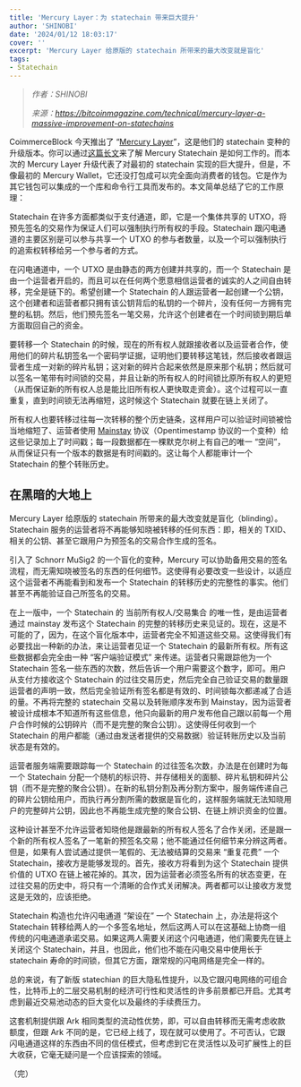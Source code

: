 ```yaml
---
title: 'Mercury Layer：为 statechain 带来巨大提升'
author: 'SHINOBI'
date: '2024/01/12 18:03:17'
cover: ''
excerpt: 'Mercury Layer 给原版的 statechain 所带来的最大改变就是盲化'
tags:
- Statechain
---
```



> *作者：SHINOBI*
> 
> *来源：<https://bitcoinmagazine.com/technical/mercury-layer-a-massive-improvement-on-statechains>*



CoimmerceBlock 今天推出了 “[Mercury Layer](https://mercurylayer.com/)”，这是他们的 statechain 变种的升级版本。你可以通过[这篇长文](https://bitcoinmagazine.com/technical/a-new-privacy-tool-for-bitcoin)来了解 Mercury Statechain 是如何工作的。而本次的 Mercury Layer 升级代表了对最初的 statechain 实现的巨大提升，但是，不像最初的 Mercury Wallet，它还没打包成可以完全面向消费者的钱包。它是作为其它钱包可以集成的一个库和命令行工具而发布的。本文简单总结了它的工作原理：

Statechain 在许多方面都类似于支付通道，即，它是一个集体共享的 UTXO，将预先签名的交易作为保证人们可以强制执行所有权的手段。Statechain 跟闪电通道的主要区别是可以参与共享一个 UTXO 的参与者数量，以及一个可以强制执行的追索权转移给另一个参与者的方式。

在闪电通道中，一个 UTXO 是由静态的两方创建并共享的，而一个 Statechain 是由一个运营者开启的，而且可以在任何两个愿意相信运营者的诚实的人之间自由转移，完全是链下的。希望创建一个 Statechain 的人跟运营者一起创建一个公钥，这个创建者和运营者都只拥有该公钥背后的私钥的一个碎片，没有任何一方拥有完整的私钥。然后，他们预先签名一笔交易，允许这个创建者在一个时间锁到期后单方面取回自己的资金。

要转移一个 Statechain 的时候，现在的所有权人就跟接收者以及运营者合作，使用他们的碎片私钥签名一个密码学证据，证明他们要转移这笔钱，然后接收者跟运营者生成一对新的碎片私钥；这对新的碎片合起来依然是原来那个私钥；然后就可以签名一笔带有时间锁的交易，并且让新的所有权人的时间锁比原所有权人的更短（从而保证新的所有权人总是能比旧所有权人更快取走资金）。这个过程可以一直重复，直到时间锁无法再缩短，这时候这个 Statechain 就要在链上关闭了。

所有权人也要转移过往每一次转移的整个历史链条，这样用户可以验证时间锁被恰当地缩短了、运营者使用 [Mainstay](https://www.commerceblock.com/mainstay/) 协议（Opentimestamp 协议的一个变种）给这些记录加上了时间戳；每一段数据都在一棵默克尔树上有自己的唯一 “空间”，从而保证只有一个版本的数据是有时间戳的。这让每个人都能审计一个 Statechain 的整个转账历史。

## 在黑暗的大地上

Mercury Layer 给原版的 statechain 所带来的最大改变就是盲化（blinding）。Statechain 服务的运营者将不再能够知晓被转移的任何东西：即，相关的 TXID、相关的公钥、甚至它跟用户为预签名的交易合作生成的签名。

引入了 Schnorr MuSig2 的一个盲化的变种，Mercury 可以协助备用交易的签名流程，而无需知晓被签名的东西的任何细节。这使得有必要改变一些设计，以适应这个运营者不再能看到和发布一个 Statechain 的转移历史的完整性的事实。他们甚至不再能验证自己所签名的交易。

在上一版中，一个 Statechain 的 当前所有权人/交易集合 的唯一性，是由运营者通过 mainstay 发布这个 Statechain 的完整的转移历史来见证的。现在，这是不可能的了，因为，在这个盲化版本中，运营者完全不知道这些交易。这使得我们有必要找出一种新的办法，来让运营者见证一个 Statechain 的最新所有权。所有这些数据都会完全由一种 “客户端验证模式” 来传递。运营者只需跟踪他为一个 Statechain  签名一些东西的次数，然后告诉一个用户需要这个数字，即可。用户从支付方接收这个 Statechain 的过往交易历史，然后完全自己验证交易的数量跟运营者的声明一致，然后完全验证所有签名都是有效的、时间锁每次都递减了合适的量。不再将完整的 statechain 交易以及转账顺序发布到 Mainstay，因为运营者被设计成根本不知道所有这些信息，他只向最新的用户发布他自己跟以前每一个用户合作时候的公钥碎片（而不是完整的聚合公钥）。这使得任何收到一个 Statechain 的用户都能（通过由发送者提供的交易数据）验证转账历史以及当前状态是有效的。

运营者服务端需要跟踪每一个 Statechain 的过往签名次数，办法是在创建时为每一个 Statechain 分配一个随机的标识符、并存储相关的面额、碎片私钥和碎片公钥（而不是完整的聚合公钥）。在新的私钥分割及再分割方案中，服务端传递自己的碎片公钥给用户，而执行再分割所需的数据是盲化的，这样服务端就无法知晓用户的完整碎片公钥，因此也不再能生成完整的聚合公钥、在链上辨识资金的位置。

这种设计甚至不允许运营者知晓他是跟最新的所有权人签名了合作关闭，还是跟一个新的所有权人签名了一笔新的预签名交易；他不能通过任何细节来分辨这两者。但是，如果有人尝试通过提供一笔假的、无法被结算的交易来 “重复花费” 一个 Statechain，接收方是能够发现的。首先，接收方将看到为这个 Statechain 提供价值的 UTXO 在链上被花掉的。其次，因为运营者必须签名所有的状态变更，在过往交易的历史中，将只有一个清晰的合作式关闭解决。两者都可以让接收方发觉这是无效的，应该拒绝。

Statechain 构造也允许闪电通道 “架设在” 一个 Statechain 上，办法是将这个 Statechain 转移给两人的一个多签名地址，然后这两人可以在这基础上协商一组传统的闪电通道承诺交易。如果这两人需要关闭这个闪电通道，他们需要先在链上关闭这个 Statechain，并且，也因此，他们也不能在闪电交易中使用长于 statechain 寿命的时间锁，但其它方面，跟常规的闪电网络是完全一样的。

总的来说，有了新版 statechian 的巨大隐私性提升，以及它跟闪电网络的可组合性，比特币上的二层交易机制的经济可行性和灵活性的许多前景都已开启。尤其考虑到最近交易池动态的巨大变化以及最终的手续费压力。

这套机制提供跟 Ark 相同类型的流动性优势，即，可以自由转移而无需考虑收款额度，但跟 Ark 不同的是，它已经上线了，现在就可以使用了。不可否认，它跟闪电通道这样的东西由不同的信任模式，但考虑到它在灵活性以及可扩展性上的巨大收获，它毫无疑问是一个应该探索的领域。

（完）